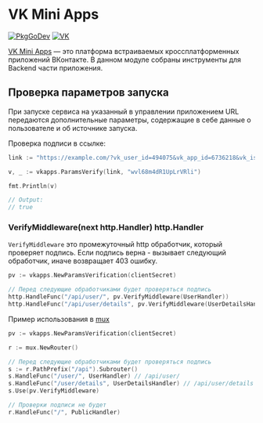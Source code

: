 # VK Mini Apps

[![PkgGoDev](https://pkg.go.dev/badge/github.com/SevereCloud/vksdk/vkapps)](https://pkg.go.dev/github.com/SevereCloud/vksdk/v2/vkapps)
[![VK](https://img.shields.io/badge/developers-%234a76a8.svg?logo=VK&logoColor=white)](https://vk.com/dev/vk_apps_docs)

[VK Mini Apps](https://vk.com/dev/vk_apps_docs) — это платформа встраиваемых
кроссплатформенных приложений ВКонтакте. В данном модуле собраны инструменты для
Backend части приложения.

## Проверка параметров запуска

При запуске сервиса на указанный в управлении приложением URL передаются
дополнительные параметры, содержащие в себе данные о пользователе и об источнике
запуска.

Проверка подписи в ссылке:

```go
link := "https://example.com/?vk_user_id=494075&vk_app_id=6736218&vk_is_app_user=1&vk_are_notifications_enabled=1&vk_language=ru&vk_access_token_settings=&vk_platform=android&sign=htQFduJpLxz7ribXRZpDFUH-XEUhC9rBPTJkjUFEkRA"

v, _ := vkapps.ParamsVerify(link, "wvl68m4dR1UpLrVRli")

fmt.Println(v)

// Output:
// true
```

### VerifyMiddleware(next http.Handler) http.Handler

`VerifyMiddleware` это промежуточный http обработчик, который проверяет подпись.
Если подпись верна - вызывает следующий обработчик, иначе возвращает 403 ошибку.

```go
pv := vkapps.NewParamsVerification(clientSecret)

// Перед следующие обработчиками будет проверяться подпись
http.HandleFunc("/api/user/", pv.VerifyMiddleware(UserHandler))
http.HandleFunc("/api/user/details", pv.VerifyMiddleware(UserDetailsHandler))

```

Пример использования в [mux](https://github.com/gorilla/mux#middleware)

```go
pv := vkapps.NewParamsVerification(clientSecret)

r := mux.NewRouter()

// Перед следующие обработчиками будет проверяться подпись
s := r.PathPrefix("/api").Subrouter()
s.HandleFunc("/user/", UserHandler) // /api/user/
s.HandleFunc("/user/details", UserDetailsHandler) // /api/user/details
s.Use(pv.VerifyMiddleware)

// Проверки подписи не будет
r.HandleFunc("/", PublicHandler)
```
